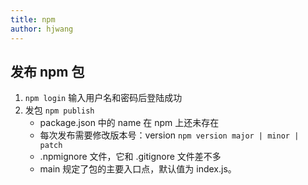 ```yaml
---
title: npm
author: hjwang
---
```


## 发布 npm 包

1. `npm login` 输入用户名和密码后登陆成功
2. 发包 `npm publish`
    - package.json 中的 name 在 npm 上还未存在
    - 每次发布需要修改版本号：version `npm version major | minor | patch`
    - .npmignore 文件，它和 .gitignore 文件差不多
    - main 规定了包的主要入口点，默认值为 index.js。
